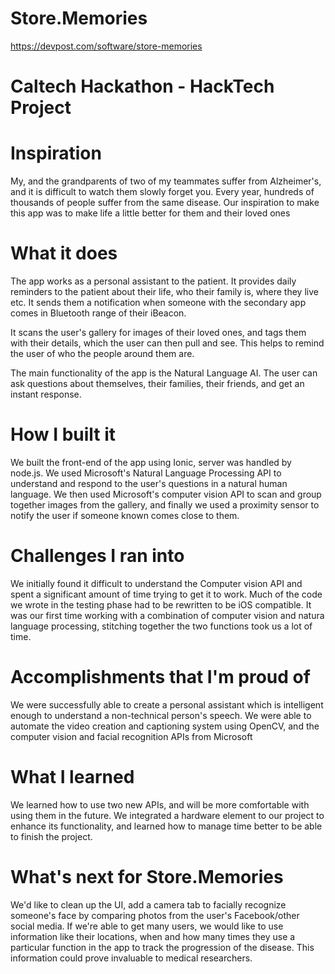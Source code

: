 # Store.Memories
https://devpost.com/software/store-memories
# Caltech Hackathon - HackTech Project

# Inspiration
My, and the grandparents of two of my teammates suffer from Alzheimer's, and it is difficult to watch them slowly forget you. Every year, hundreds of thousands of people suffer from the same disease. Our inspiration to make this app was to make life a little better for them and their loved ones

# What it does
The app works as a personal assistant to the patient. It provides daily reminders to the patient about their life, who their family is, where they live etc. It sends them a notification when someone with the secondary app comes in Bluetooth range of their iBeacon.

It scans the user's gallery for images of their loved ones, and tags them with their details, which the user can then pull and see. This helps to remind the user of who the people around them are.

The main functionality of the app is the Natural Language AI. The user can ask questions about themselves, their families, their friends, and get an instant response.

# How I built it
We built the front-end of the app using Ionic, server was handled by node.js. We used Microsoft's Natural Language Processing API to understand and respond to the user's questions in a natural human language. We then used Microsoft's computer vision API to scan and group together images from the gallery, and finally we used a proximity sensor to notify the user if someone known comes close to them.

# Challenges I ran into
We initially found it difficult to understand the Computer vision API and spent a significant amount of time trying to get it to work. Much of the code we wrote in the testing phase had to be rewritten to be iOS compatible. It was our first time working with a combination of computer vision and natura language processing, stitching together the two functions took us a lot of time.

# Accomplishments that I'm proud of
We were successfully able to create a personal assistant which is intelligent enough to understand a non-technical person's speech. We were able to automate the video creation and captioning system using OpenCV, and the computer vision and facial recognition APIs from Microsoft

# What I learned
We learned how to use two new APIs, and will be more comfortable with using them in the future. We integrated a hardware element to our project to enhance its functionality, and learned how to manage time better to be able to finish the project.

# What's next for Store.Memories
We'd like to clean up the UI, add a camera tab to facially recognize someone's face by comparing photos from the user's Facebook/other social media. If we're able to get many users, we would like to use information like their locations, when and how many times they use a particular function in the app to track the progression of the disease. This information could prove invaluable to medical researchers.
